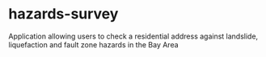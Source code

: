 # hazards-survey
Application allowing users to check a residential address against landslide, liquefaction and fault zone hazards in the Bay Area
